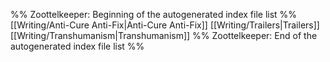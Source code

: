 %% Zoottelkeeper: Beginning of the autogenerated index file list  %%
 [[Writing/Anti-Cure Anti-Fix|Anti-Cure Anti-Fix]]
 [[Writing/Trailers|Trailers]]
 [[Writing/Transhumanism|Transhumanism]]
%% Zoottelkeeper: End of the autogenerated index file list  %%
